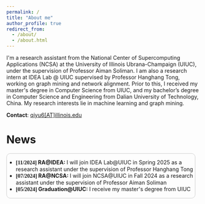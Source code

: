 ```yaml
---
permalink: /
title: "About me"
author_profile: true
redirect_from: 
  - /about/
  - /about.html
---
```


I'm a research assistant from the National Center of Supercomputing Applications (NCSA) at the University of Illinois Ubrana-Champaign (UIUC), under the supervision of Professor Aiman Soliman. I am also a research intern at IDEA Lab @ UIUC supervised by Professor Hanghang Tong, working on graph mining and network alignment. Prior to this, I received my master's degree in Computer Science from UIUC, and my bachelor’s degree in Computer Science and Engineering from Dalian University of Technology, China. My research interests lie in machine learning and graph mining.
<!-- This is the front page of a website that is powered by the [Academic Pages template](https://github.com/academicpages/academicpages.github.io) and hosted on GitHub pages. [GitHub pages](https://pages.github.com) is a free service in which websites are built and hosted from code and data stored in a GitHub repository, automatically updating when a new commit is made to the repository. This template was forked from the [Minimal Mistakes Jekyll Theme](https://mmistakes.github.io/minimal-mistakes/) created by Michael Rose, and then extended to support the kinds of content that academics have: publications, talks, teaching, a portfolio, blog posts, and a dynamically-generated CV. You can fork [this template](https://github.com/academicpages/academicpages.github.io) right now, modify the configuration and markdown files, add your own PDFs and other content, and have your own site for free, with no ads! -->

**Contact**: [qiyu6[AT]illinois.edu](mailto:qiyu6@illinois.edu)

News
======
<div class='news-container' style="max-height: 300px; overflow: auto; border: 1px solid #ccc; border-radius: 10px; margin: 10px 10px 1.3em 0;">
  <style>
    .news-container::-webkit-scrollbar {
      display: none;
    }
    .time {
      font-family: Consolas;
    }
  </style>
  <ul>
    <li><strong class='time'>[11/2024]</strong><b> RA@IDEA: </b> I will join IDEA Lab@UIUC in Spring 2025 as a research assistant under the supervision of Professor Hanghang Tong</li>
    <li><strong class='time'>[07/2024]</strong><b> RA@NCSA: </b> I will join NCSA@UIUC in Fall 2024 as a research assistant under the supervision of Professor Aiman Soliman</li>
    <li><strong class='time'>[05/2024]</strong><b> Graduation@UIUC: </b>I receive my master's degree from UIUC</li>
  </ul>
</div>

<!-- Publications
======
[In Submission] **Yu, Q.**, Zeng, Z., Yan, Y., Ying, L., Srikant, R., & Tong, H. (2025). Joint Optimal Transport and Embedding for Network Alignment. In submission to **WWW**'25. -->


